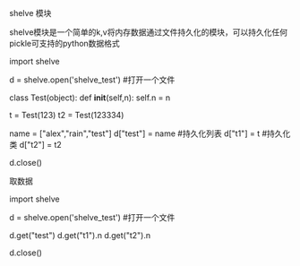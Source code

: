shelve 模块

shelve模块是一个简单的k,v将内存数据通过文件持久化的模块，可以持久化任何pickle可支持的python数据格式

import shelve
 
d = shelve.open('shelve_test') #打开一个文件
 
class Test(object):
    def __init__(self,n):
        self.n = n
 
 
t = Test(123) 
t2 = Test(123334)
 
name = ["alex","rain","test"]
d["test"] = name #持久化列表
d["t1"] = t      #持久化类
d["t2"] = t2
 
d.close()

取数据

import shelve
 
d = shelve.open('shelve_test') #打开一个文件
 
d.get("test")
d.get("t1").n
d.get("t2").n
 
d.close()